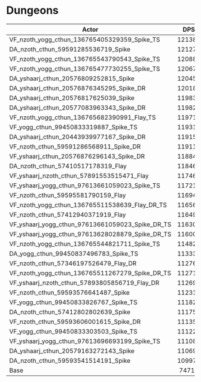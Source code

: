 # Dungeons
| Actor | DPS | Increase |
|---|:---:|:---:|
|VF_nzoth_yogg_cthun_136765405329359_Spike_TS|121387|62.48%|
|DA_nzoth_cthun_59591285536719_Spike|121274|62.33%|
|VF_nzoth_yogg_cthun_136765543790543_Spike_TS|120889|61.81%|
|VF_nzoth_yogg_cthun_136765477730255_Spike_TS|120676|61.53%|
|DA_yshaarj_cthun_20576809252815_Spike|120459|61.24%|
|DA_yshaarj_cthun_20576876345295_Spike_DR|120186|60.87%|
|DA_yshaarj_cthun_20576817625039_Spike|119836|60.40%|
|DA_yshaarj_cthun_20577083963343_Spike_DR|119829|60.39%|
|VF_nzoth_yogg_cthun_136765682390991_Flay_TS|119719|60.25%|
|VF_yogg_cthun_99450833319887_Spike_TS|119319|59.71%|
|DA_yshaarj_cthun_20443939977167_Spike_DR|119158|59.49%|
|VF_nzoth_cthun_59591286568911_Spike_DR|119116|59.44%|
|VF_yshaarj_cthun_20576876296143_Spike_DR|118842|59.07%|
|DA_nzoth_cthun_57410517178319_Flay|118464|58.57%|
|VF_yshaarj_nzoth_cthun_57891553515471_Flay|117466|57.23%|
|VF_yshaarj_yogg_cthun_97613661059023_Spike_TS|117213|56.89%|
|VF_nzoth_cthun_59595581790159_Flay|116946|56.53%|
|VF_nzoth_yogg_cthun_136765511538639_Flay_DR_TS|116565|56.02%|
|VF_nzoth_cthun_57412940371919_Flay|116499|55.94%|
|VF_yshaarj_yogg_cthun_97613661059023_Spike_DR_TS|116309|55.68%|
|VF_yshaarj_yogg_cthun_97613628028879_Spike_DR_TS|116005|55.27%|
|VF_nzoth_yogg_cthun_136765544821711_Spike_TS|114829|53.70%|
|DA_yogg_cthun_99450837496783_Spike_TS|113333|51.70%|
|VF_nzoth_cthun_57346197526479_Flay_DR|112763|50.94%|
|VF_nzoth_yogg_cthun_136765511267279_Spike_DR_TS|112714|50.87%|
|VF_yshaarj_nzoth_cthun_57893805856719_Flay_DR|112696|50.85%|
|VF_nzoth_cthun_59593576641487_Spike|112314|50.33%|
|VF_yogg_cthun_99450833826767_Spike_TS|111822|49.68%|
|DA_nzoth_cthun_57412802802639_Spike|111757|49.59%|
|VF_nzoth_cthun_59593606001615_Spike_DR|111356|49.05%|
|VF_yogg_cthun_99450833303503_Spike_TS|111220|48.87%|
|VF_yshaarj_yogg_cthun_97613696693199_Spike_TS|111088|48.69%|
|DA_yshaarj_cthun_20579163272143_Spike|110698|48.17%|
|DA_nzoth_cthun_59593541514191_Spike|109978|47.21%|
|Base|74710|0.00%|
